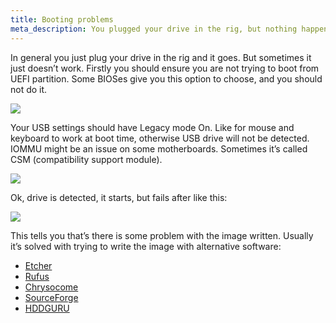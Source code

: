 ```yaml
---
title: Booting problems
meta_description: You plugged your drive in the rig, but nothing happened. That is an unpleasant issue, but we know how to solve it.
---
```


In general you just plug your drive in the rig and it goes. But sometimes it just doesn’t work.
Firstly you should ensure you are not trying to boot from UEFI partition. Some BIOSes give you this option to choose, and you should not do it.

<img src="https://lbd.hiveos.farm/kbase/images/forum/5rpntezwp5sf.jpg">

Your USB settings should have Legacy mode On. Like for mouse and keyboard to work at boot time, otherwise USB drive will not be detected. IOMMU might be an issue on some motherboards. Sometimes it’s called CSM (compatibility support module).

<img src="https://lbd.hiveos.farm/kbase/images/forum/nkq21zwkxe4t.jpg">

Ok, drive is detected, it starts, but fails after like this:

<img src="https://lbd.hiveos.farm/kbase/images/forum/ebj16b6y9jub.jpg">

This tells you that’s there is some problem with the image written. Usually it’s solved with trying to write the image with alternative software:
- [Etcher](https://www.balena.io/etcher/)
- [Rufus](https://rufus.akeo.ie/)
- [Chrysocome](http://www.chrysocome.net/dd)
- [SourceForge](https://sourceforge.net/projects/win32diskimager/)
- [HDDGURU](http://hddguru.com/software/HDD-Raw-Copy-Tool/)
